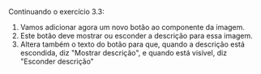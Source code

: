 Continuando o exercício 3.3:

1. Vamos adicionar agora um novo botão ao componente da imagem.
2. Este botão deve mostrar ou esconder a descrição para essa imagem.
3. Altera também o texto do botão para que, quando a descrição está escondida, diz "Mostrar descrição", e quando está visível, diz "Esconder descrição"
